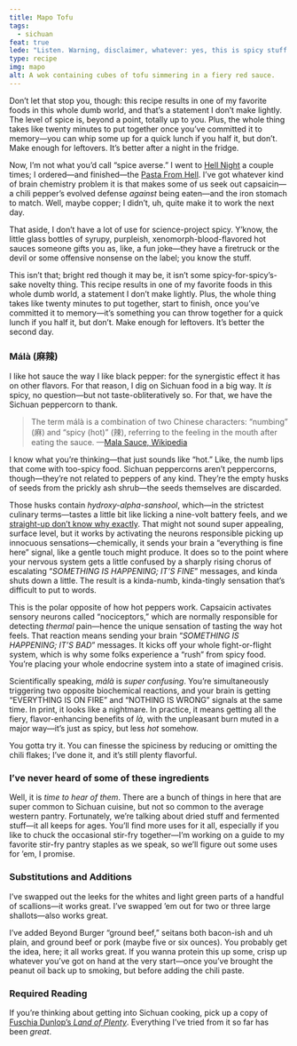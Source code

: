 ```yaml
---
title: Mapo Tofu
tags:
  - sichuan
feat: true
lede: "Listen. Warning, disclaimer, whatever: yes, this is spicy stuff. I mean, <em>look</em> at it; it’s practically glowing. I’ve got the under-eye sweats just thinking about it."
type: recipe
img: mapo
alt: A wok containing cubes of tofu simmering in a fiery red sauce.
---
```


Don’t let that stop you, though: this recipe results in one of my favorite foods in this whole dumb world, and that’s a statement I don’t make lightly. The level of spice is, beyond a point, totally up to you. Plus, the whole thing takes like twenty minutes to put together once you’ve committed it to memory—you can whip some up for a quick lunch if you half it, but don’t. Make enough for leftovers. It’s better after a night in the fridge.

Now, I’m not what you’d call “spice averse.” I went to [Hell Night](https://www.seriouseats.com/2012/01/hell-night-at-east-coast-grill-russian-roulette-meatballs-cambridge-boston-ma.html) a couple times; I ordered—and finished—the [Pasta From Hell](https://uproxx.com/life/hell-night-east-coast-grill/2/). I’ve got whatever kind of brain chemistry problem it is that makes some of us seek out capsaicin—a chili pepper’s evolved defense _against_ being eaten—and the iron stomach to match. Well, maybe copper; I didn’t, uh, quite make it to work the next day.

That aside, I don’t have a lot of use for science-project spicy. Y’know, the little glass bottles of syrupy, purpleish, xenomorph-blood-flavored hot sauces someone gifts you as, like, a fun joke—they have a firetruck or the devil or some offensive nonsense on the label; you know the stuff.

This isn’t that; bright red though it may be, it isn’t some spicy-for-spicy’s-sake novelty thing. This recipe results in one of my favorite foods in this whole dumb world, a statement I don’t make lightly. Plus, the whole thing takes like twenty minutes to put together, start to finish, once you’ve committed it to memory—it’s something you can throw together for a quick lunch if you half it, but don’t. Make enough for leftovers. It’s better the second day. 

### Málà (麻辣)

I like hot sauce the way I like black pepper: for the synergistic effect it has on other flavors. For that reason, I dig on Sichuan food in a big way. It _is_ spicy, no question—but not taste-obliteratively so. For that, we have the Sichuan peppercorn to thank.

> The term málà is a combination of two Chinese characters: “numbing” (麻) and “spicy (hot)” (辣), referring to the feeling in the mouth after eating the sauce.
> —[Mala Sauce, Wikipedia](https://en.wikipedia.org/wiki/Mala_sauce)

I know what you’re thinking—that just sounds like “hot.” Like, the numb lips that come with too-spicy food. Sichuan peppercorns aren’t peppercorns, though—they’re not related to peppers of any kind. They’re the empty husks of seeds from the prickly ash shrub—the seeds themselves are discarded.

Those husks contain _hydroxy-alpha-sanshool_, which—in the strictest culinary terms—tastes a little bit like licking a nine-volt battery feels, and we [straight-up don’t know why exactly](https://www.sigmaaldrich.com/catalog/papers/17767493). That might not sound super appealing, surface level, but it works by activating the neurons responsible picking up innocuous sensations—chemically, it sends your brain a “everything is fine here” signal, like a gentle touch might produce. It does so to the point where your nervous system gets a little confused by a sharply rising chorus of escalating “_SOMETHING IS HAPPENING; IT’S FINE_” messages, and kinda shuts down a little. The result is a kinda-numb, kinda-tingly sensation that’s difficult to put to words.

This is the polar opposite of how hot peppers work. Capsaicin activates sensory neurons called “nociceptors,” which are normally responsible for detecting _thermal_ pain—hence the unique sensation of tasting the way hot feels. That reaction means sending your brain “_SOMETHING IS HAPPENING; IT’S BAD_” messages. It kicks off your whole fight-or-flight system, which is why some folks experience a “rush” from spicy food. You’re placing your whole endocrine system into a state of imagined crisis.

Scientifically speaking, _málà_ is _super confusing_. You’re simultaneously triggering two opposite biochemical reactions, and your brain is getting “EVERYTHING IS ON FIRE” and “NOTHING IS WRONG” signals at the same time. In print, it looks like a nightmare. In practice, it means getting all the fiery, flavor-enhancing benefits of _là_, with the unpleasant burn muted in a major way—it’s just as spicy, but less _hot_ somehow.

You gotta try it. You can finesse the spiciness by reducing or omitting the chili flakes; I’ve done it, and it’s still plenty flavorful.

### I’ve never heard of some of these ingredients

Well, it is _time to hear of them_. There are a bunch of things in here that are super common to Sichuan cuisine, but not so common to the average western pantry. Fortunately, we’re talking about dried stuff and fermented stuff—it all keeps for ages. You’ll find more uses for it all, especially if you like to chuck the occasional stir-fry together—I’m working on a guide to my favorite stir-fry pantry staples as we speak, so we’ll figure out some uses for ’em, I promise.

### Substitutions and Additions

I’ve swapped out the leeks for the whites and light green parts of a handful of scallions—it works great. I’ve swapped ’em out for two or three large shallots—also works great.

I’ve added Beyond Burger “ground beef,” seitans both bacon-ish and uh plain, and ground beef or pork (maybe five or six ounces). You probably get the idea, here; it all works great. If you wanna protein this up some, crisp up whatever you’ve got on hand at the very start—once you’ve brought the peanut oil back up to smoking, but before adding the chili paste.

### Required Reading

If you’re thinking about getting into Sichuan cooking, pick up a copy of <a href="https://www.amazon.co.uk/Land-Plenty-Treasury-Authentic-Sichuan/dp/0393051773/">Fuschia Dunlop’s <i>Land of Plenty</i></a>. Everything I’ve tried from it so far has been <em>great</em>.
